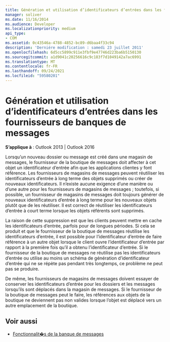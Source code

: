 ```yaml
---
title: Génération et utilisation d’identificateurs d’entrées dans les fournisseurs de banques de messages
manager: soliver
ms.date: 11/16/2014
ms.audience: Developer
ms.localizationpriority: medium
api_type:
- COM
ms.assetid: 0c43546a-4788-4852-bc89-d6baa4f33c94
description: 'Derniére modification : samedi 23 juillet 2011'
ms.openlocfilehash: 6d5cc5899c911e3fbf9e47746d223ba6b5150130
ms.sourcegitcommit: a1d9041c20256616c9c183f7d1049142a7ac6991
ms.translationtype: MT
ms.contentlocale: fr-FR
ms.lasthandoff: 09/24/2021
ms.locfileid: "59580201"
---
```

# <a name="generating-and-using-entry-identifiers-in-message-store-providers"></a>Génération et utilisation d’identificateurs d’entrées dans les fournisseurs de banques de messages

**S’applique à** : Outlook 2013 | Outlook 2016 
  
Lorsqu’un nouveau dossier ou message est créé dans une magasin de messages, le fournisseur de la boutique de messages doit affecter à cet objet un identificateur d’entrée afin que les applications clientes y font référence. Les fournisseurs de magasins de messages peuvent réutiliser les identificateurs d’entrée à long terme des objets supprimés ou créer de nouveaux identificateurs. Il n’existe aucune exigence d’une manière ou d’une autre pour les fournisseurs de magasins de messages ; toutefois, si possible, un fournisseur de magasins de messages doit toujours générer de nouveaux identificateurs d’entrée à long terme pour les nouveaux objets plutôt que de les réutiliser. Il est correct de réutiliser les identificateurs d’entrée à court terme lorsque les objets référents sont supprimés.
  
La raison de cette suppression est que les clients peuvent mettre en cache les identificateurs d’entrée, parfois pour de longues périodes. Si cela se produit et que le fournisseur de la boutique de messages réutilise les identificateurs d’entrée, il est possible pour l’identificateur d’entrée de faire référence à un autre objet lorsque le client ouvre l’identificateur d’entrée par rapport à la première fois qu’il a obtenu l’identificateur d’entrée. Si le fournisseur de la boutique de messages ne réutilise pas les identificateurs d’entrée ou utilise au moins un schéma de génération d’identificateur d’entrée qui ne se répète pas pendant très longtemps, ce problème ne peut pas se produire.
  
De même, les fournisseurs de magasins de messages doivent essayer de conserver les identificateurs d’entrée pour les dossiers et les messages lorsqu’ils sont déplacés dans la magasin de messages. Si le fournisseur de la boutique de messages peut le faire, les références aux objets de la boutique ne deviennent pas non valides lorsque l’objet est déplacé vers un autre emplacement de la boutique.
  
## <a name="see-also"></a>Voir aussi

- [Fonctionnalit�s de la banque de messages](message-store-features.md)

